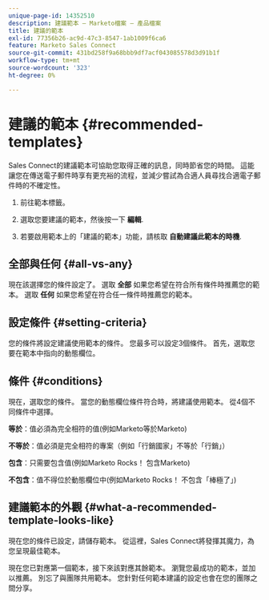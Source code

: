 ```yaml
---
unique-page-id: 14352510
description: 建議範本 — Marketo檔案 — 產品檔案
title: 建議的範本
exl-id: 77356b26-ac9d-47c3-8547-1ab1009f6ca6
feature: Marketo Sales Connect
source-git-commit: 431bd258f9a68bbb9df7acf043085578d3d91b1f
workflow-type: tm+mt
source-wordcount: '323'
ht-degree: 0%

---
```


# 建議的範本 {#recommended-templates}

Sales Connect的建議範本可協助您取得正確的訊息，同時節省您的時間。 這能讓您在傳送電子郵件時享有更充裕的流程，並減少嘗試為合適人員尋找合適電子郵件時的不確定性。

1. 前往範本標籤。

1. 選取您要建議的範本，然後按一下 **編輯**.

1. 若要啟用範本上的「建議的範本」功能，請核取 **自動建議此範本的時機**.

## 全部與任何 {#all-vs-any}

現在該選擇您的條件設定了。 選取 **全部** 如果您希望在符合所有條件時推薦您的範本。 選取 **任何** 如果您希望在符合任一條件時推薦您的範本。

## 設定條件 {#setting-criteria}

您的條件將設定建議使用範本的條件。 您最多可以設定3個條件。 首先，選取您要在範本中指向的動態欄位。

## 條件 {#conditions}

現在，選取您的條件。 當您的動態欄位條件符合時，將建議使用範本。 從4個不同條件中選擇。

**等於**：值必須為完全相符的值(例如Marketo等於Marketo)

**不等於**：值必須是完全相符的專案（例如「行銷國家」不等於「行銷」）

**包含**：只需要包含值(例如Marketo Rocks！ 包含Marketo)

**不包含**：值不得位於動態欄位中(例如Marketo Rocks！ 不包含「棒極了」)

## 建議範本的外觀 {#what-a-recommended-template-looks-like}

現在您的條件已設定，請儲存範本。 從這裡，Sales Connect將發揮其魔力，為您呈現最佳範本。

現在您已對應第一個範本，接下來該對應其餘範本。 瀏覽您最成功的範本，並加以推薦。 別忘了與團隊共用範本。 您針對任何範本建議的設定也會在您的團隊之間分享。
